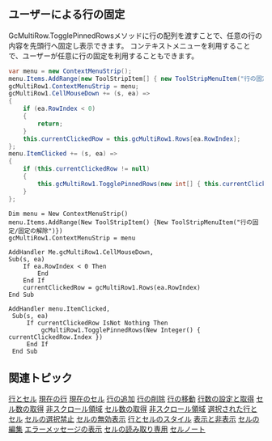 ## <span class="SectionHeadingText">ユーザーによる行の固定</span>

GcMultiRow.TogglePinnedRowsメソッドに行の配列を渡すことで、任意の行の内容を先頭行へ固定し表示できます。
コンテキストメニューを利用することで、ユーザーが任意に行の固定を利用することもできます。

```csharp
var menu = new ContextMenuStrip();
menu.Items.AddRange(new ToolStripItem[] { new ToolStripMenuItem("行の固定/固定の解除") });
gcMultiRow1.ContextMenuStrip = menu;
gcMultiRow1.CellMouseDown += (s, ea) =>
{
    if (ea.RowIndex < 0)
    {
        return;
    }
    this.currentClickedRow = this.gcMultiRow1.Rows[ea.RowIndex];
};
menu.ItemClicked += (s, ea) =>
{
    if (this.currentClickedRow != null)
    {
        this.gcMultiRow1.TogglePinnedRows(new int[] { this.currentClickedRow.Index });
    }
};
```

```vbnet
Dim menu = New ContextMenuStrip()
menu.Items.AddRange(New ToolStripItem() {New ToolStripMenuItem("行の固定/固定の解除")})
gcMultiRow1.ContextMenuStrip = menu

AddHandler Me.gcMultiRow1.CellMouseDown,
Sub(s, ea)
    If ea.RowIndex < 0 Then
        End
    End If
    currentClickedRow = gcMultiRow1.Rows(ea.RowIndex)
End Sub

AddHandler menu.ItemClicked,
 Sub(s, ea)
     If currentClickedRow IsNot Nothing Then
         gcMultiRow1.TogglePinnedRows(New Integer() { currentClickedRow.Index })
     End If
 End Sub
```

## 関連トピック

[行とセル](gcdocsite__documentlink?toc-item-id=324fb6a9-dfd4-47c6-a50b-e5d6a733482c)
[現在の行](gcdocsite__documentlink?toc-item-id=7b0ccaf9-9a5f-4a5f-8213-ad223b742c47)
[現在のセル](gcdocsite__documentlink?toc-item-id=6a3e5e39-1e55-4d17-92f8-f98e089d50d6)
[行の追加](gcdocsite__documentlink?toc-item-id=6a5f283a-fdc8-42fa-af13-1298526d1974)
[行の削除](gcdocsite__documentlink?toc-item-id=722f1dee-d553-42d5-8c58-5f9c89e3edb3)
[行の移動](gcdocsite__documentlink?toc-item-id=bec8974f-59e4-439e-8bff-62e0068fc64c)
[行数の設定と取得](gcdocsite__documentlink?toc-item-id=7f09d5fd-1715-4c72-bd9a-9d59f7302ae2)
[セル数の取得](gcdocsite__documentlink?toc-item-id=b2694627-470d-4dc7-8892-0e1a86a847b6)
[非スクロール領域](gcdocsite__documentlink?toc-item-id=9c2ffa5b-afc7-4e48-a7dd-8ea7ed014357)
[セル数の取得](gcdocsite__documentlink?toc-item-id=b2694627-470d-4dc7-8892-0e1a86a847b6)
[非スクロール領域](gcdocsite__documentlink?toc-item-id=9c2ffa5b-afc7-4e48-a7dd-8ea7ed014357)
[選択された行とセル](gcdocsite__documentlink?toc-item-id=34eab7a7-4714-49ae-b8df-7afa70750da1)
[セルの選択禁止](gcdocsite__documentlink?toc-item-id=44b1d9b5-a649-4d0d-b686-4884fcfd887a)
[セルの無効表示](gcdocsite__documentlink?toc-item-id=8fdf67b2-a648-40ce-b095-ca253fa79ad2)
[行とセルのスタイル](gcdocsite__documentlink?toc-item-id=35fe0c78-93bb-4048-8b2d-3e76d5c4a46d)
[表示と非表示](gcdocsite__documentlink?toc-item-id=740237fd-48df-4acb-bf6e-e927ba73941e)
[セルの編集](gcdocsite__documentlink?toc-item-id=9c3197b6-f2e2-4c66-9f4e-03d277a8c087)
[エラーメッセージの表示](gcdocsite__documentlink?toc-item-id=c7f2f4ef-e8a2-4cdb-90be-1a4e8ded871a)
[セルの読み取り専用](gcdocsite__documentlink?toc-item-id=3aed4939-b469-4405-a52a-e07d9aff2327)
[セルノート](gcdocsite__documentlink?toc-item-id=ecd20ea8-d990-4308-9bfc-e55491f0c3ee)